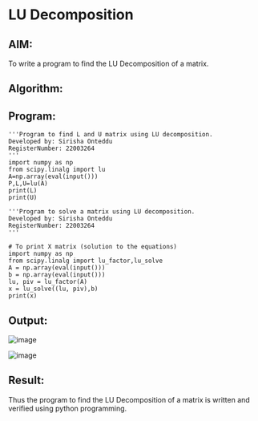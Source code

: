 # LU Decomposition 

## AIM:
To write a program to find the LU Decomposition of a matrix.
## Algorithm:

## Program:
```
'''Program to find L and U matrix using LU decomposition.
Developed by: Sirisha Onteddu
RegisterNumber: 22003264
'''
import numpy as np
from scipy.linalg import lu
A=np.array(eval(input()))
P,L,U=lu(A)
print(L)
print(U)
```

```
'''Program to solve a matrix using LU decomposition.
Developed by: Sirisha Onteddu
RegisterNumber: 22003264
'''

# To print X matrix (solution to the equations)
import numpy as np
from scipy.linalg import lu_factor,lu_solve
A = np.array(eval(input()))
b = np.array(eval(input()))
lu, piv = lu_factor(A)
x = lu_solve((lu, piv),b)
print(x)

```
## Output:
![image](https://user-images.githubusercontent.com/119389139/213916890-5d398eef-0708-46d1-a8ff-986237b1f847.png)

![image](https://user-images.githubusercontent.com/119389139/213921557-6e83c4f9-9499-408b-80c5-5bfa00586b18.png)

## Result:
Thus the program to find the LU Decomposition of a matrix is written and verified using python programming.

